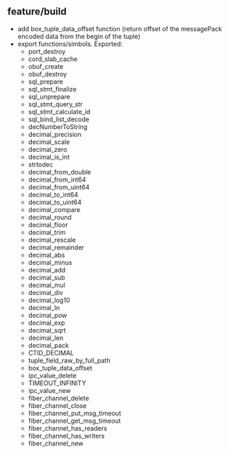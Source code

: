 ## feature/build

* add box_tuple_data_offset function (return offset of the messagePack encoded data from the begin of the tuple)
* export functions/simbols. Exported:
    * port_destroy
    * cord_slab_cache
    * obuf_create
    * obuf_destroy
    * sql_prepare
    * sql_stmt_finalize
    * sql_unprepare
    * sql_stmt_query_str
    * sql_stmt_calculate_id
    * sql_bind_list_decode
    * decNumberToString
    * decimal_precision
    * decimal_scale
    * decimal_zero
    * decimal_is_int
    * strtodec
    * decimal_from_double
    * decimal_from_int64
    * decimal_from_uint64
    * decimal_to_int64
    * decimal_to_uint64
    * decimal_compare
    * decimal_round
    * decimal_floor
    * decimal_trim
    * decimal_rescale
    * decimal_remainder
    * decimal_abs
    * decimal_minus
    * decimal_add
    * decimal_sub
    * decimal_mul
    * decimal_div
    * decimal_log10
    * decimal_ln
    * decimal_pow
    * decimal_exp
    * decimal_sqrt
    * decimal_len
    * decimal_pack
    * CTID_DECIMAL
    * tuple_field_raw_by_full_path
    * box_tuple_data_offset
    * ipc_value_delete
    * TIMEOUT_INFINITY
    * ipc_value_new
    * fiber_channel_delete
    * fiber_channel_close
    * fiber_channel_put_msg_timeout
    * fiber_channel_get_msg_timeout
    * fiber_channel_has_readers
    * fiber_channel_has_writers
    * fiber_channel_new
